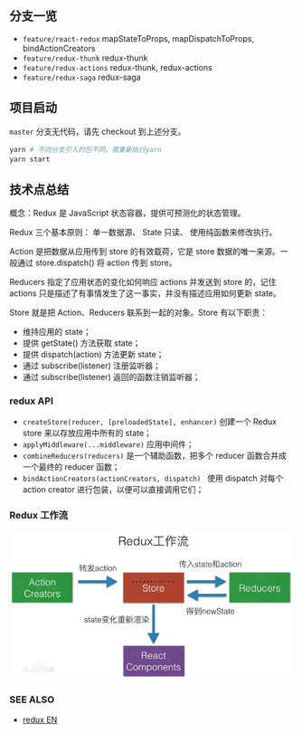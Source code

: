 ## 分支一览

- `feature/react-redux` mapStateToProps, mapDispatchToProps, bindActionCreators
- `feature/redux-thunk` redux-thunk
- `feature/redux-actions` redux-thunk, redux-actions
- `feature/redux-saga` redux-saga

## 项目启动

`master` 分支无代码，请先 checkout 到上述分支。

```bash
yarn # 不同分支引入的包不同，需重新执行yarn
yarn start
```

## 技术点总结

概念：Redux 是 JavaScript 状态容器，提供可预测化的状态管理。

Redux 三个基本原则： 单一数据源、 State 只读、 使用纯函数来修改执行。

Action 是把数据从应用传到 store 的有效载荷，它是 store 数据的唯一来源。一般通过 store.dispatch() 将 action 传到 store。

Reducers 指定了应用状态的变化如何响应 actions 并发送到 store 的，记住 actions 只是描述了有事情发生了这一事实，并没有描述应用如何更新 state。

Store 就是把 Action、Reducers 联系到一起的对象。Store 有以下职责：

- 维持应用的 state；
- 提供 getState() 方法获取 state；
- 提供 dispatch(action) 方法更新 state；
- 通过 subscribe(listener) 注册监听器；
- 通过 subscribe(listener) 返回的函数注销监听器；

### redux API

- `createStore(reducer, [preloadedState], enhancer)` 创建一个 Redux store 来以存放应用中所有的 state；
- `applyMiddleware(...middleware)` 应用中间件；
- `combineReducers(reducers)` 是一个辅助函数，把多个 reducer 函数合并成一个最终的 reducer 函数；
- `bindActionCreators(actionCreators, dispatch) ` 使用 dispatch 对每个 action creator 进行包装，以便可以直接调用它们；

### Redux 工作流

<img width="600" src="./doc/redux_flow.jpeg" alt="Redux 工作流">

### SEE ALSO

- [redux EN](https://redux.js.org/)
